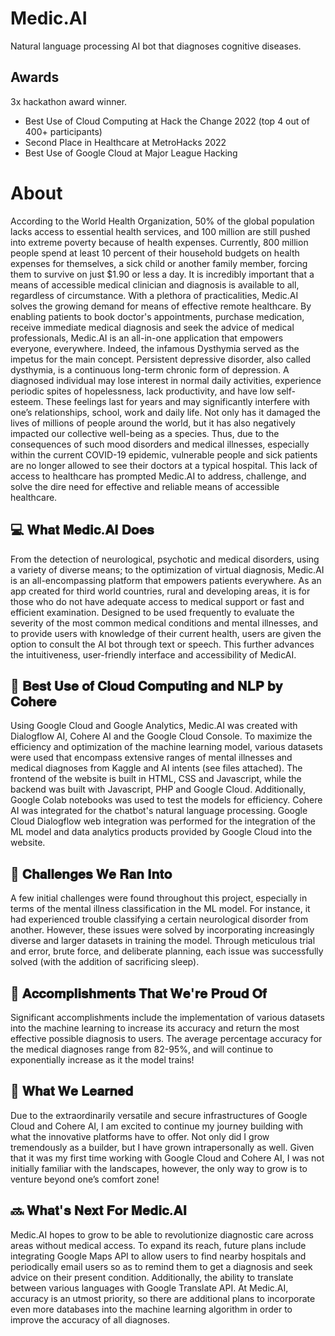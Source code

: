 # Medic.AI
Natural language processing AI bot that diagnoses cognitive diseases.


## Awards 

3x hackathon award winner.

<ul>
  <li>Best Use of Cloud Computing at Hack the Change 2022 (top 4 out of 400+ participants)</li>
  <li>Second Place in Healthcare at MetroHacks 2022</li>
  <li>Best Use of Google Cloud at Major League Hacking</li>
  </ul>
  
# About

According to the World Health Organization, 50% of the global population lacks access to essential health services, and 100 million are still pushed into extreme poverty because of health expenses. Currently, 800 million people spend at least 10 percent of their household budgets on health expenses for themselves, a sick child or another family member, forcing them to survive on just $1.90 or less a day. It is incredibly important that a means of accessible medical clinician and diagnosis is available to all, regardless of circumstance. With a plethora of practicalities, Medic.AI solves the growing demand for means of effective remote healthcare. By enabling patients to book doctor's appointments, purchase medication, receive immediate medical diagnosis and seek the advice of medical professionals, Medic.AI is an all-in-one application that empowers everyone, everywhere. Indeed, the infamous Dysthymia served as the impetus for the main concept. Persistent depressive disorder, also called dysthymia, is a continuous long-term chronic form of depression. A diagnosed individual may lose interest in normal daily activities, experience periodic spites of hopelessness, lack productivity, and have low self-esteem. These feelings last for years and may significantly interfere with one’s relationships, school, work and daily life. Not only has it damaged the lives of millions of people around the world, but it has also negatively impacted our collective well-being as a species. Thus, due to the consequences of such mood disorders and medical illnesses, especially within the current COVID-19 epidemic, vulnerable people and sick patients are no longer allowed to see their doctors at a typical hospital. This lack of access to healthcare has prompted Medic.AI to address, challenge, and solve the dire need for effective and reliable means of accessible healthcare.

## 💻 𝐖𝐡𝐚𝐭 𝐌𝐞𝐝𝐢𝐜.𝐀𝐈 𝐃𝐨𝐞𝐬
From the detection of neurological, psychotic and medical disorders, using a variety of diverse means; to the optimization of virtual diagnosis, Medic.AI is an all-encompassing platform that empowers patients everywhere. As an app created for third world countries, rural and developing areas, it is for those who do not have adequate access to medical support or fast and efficient examination. Designed to be used frequently to evaluate the severity of the most common medical conditions and mental illnesses, and to provide users with knowledge of their current health, users are given the option to consult the AI bot through text or speech. This further advances the intuitiveness, user-friendly interface and accessibility of MedicAI.

## 🔨 𝐁𝐞𝐬𝐭 𝐔𝐬𝐞 𝐨𝐟 𝐂𝐥𝐨𝐮𝐝 𝐂𝐨𝐦𝐩𝐮𝐭𝐢𝐧𝐠 𝐚𝐧𝐝 𝐍𝐋𝐏 𝐛𝐲 𝐂𝐨𝐡𝐞𝐫𝐞
Using Google Cloud and Google Analytics, Medic.AI was created with Dialogflow AI, Cohere AI and the Google Cloud Console. To maximize the efficiency and optimization of the machine learning model, various datasets were used that encompass extensive ranges of mental illnesses and medical diagnoses from Kaggle and AI intents (see files attached). The frontend of the website is built in HTML, CSS and Javascript, while the backend was built with Javascript, PHP and Google Cloud. Additionally, Google Colab notebooks was used to test the models for efficiency. Cohere AI was integrated for the chatbot's natural language processing. Google Cloud Dialogflow web integration was performed for the integration of the ML model and data analytics products provided by Google Cloud into the website.

## 🧠 𝐂𝐡𝐚𝐥𝐥𝐞𝐧𝐠𝐞𝐬 𝐖𝐞 𝐑𝐚𝐧 𝐈𝐧𝐭𝐨
A few initial challenges were found throughout this project, especially in terms of the mental illness classification in the ML model. For instance, it had experienced trouble classifying a certain neurological disorder from another. However, these issues were solved by incorporating increasingly diverse and larger datasets in training the model. Through meticulous trial and error, brute force, and deliberate planning, each issue was successfully solved (with the addition of sacrificing sleep).

## 🏅 𝐀𝐜𝐜𝐨𝐦𝐩𝐥𝐢𝐬𝐡𝐦𝐞𝐧𝐭𝐬 𝐓𝐡𝐚𝐭 𝐖𝐞'𝐫𝐞 𝐏𝐫𝐨𝐮𝐝 𝐎𝐟
Significant accomplishments include the implementation of various datasets into the machine learning to increase its accuracy and return the most effective possible diagnosis to users. The average percentage accuracy for the medical diagnoses range from 82-95%, and will continue to exponentially increase as it the model trains!

## 📖 𝐖𝐡𝐚𝐭 𝐖𝐞 𝐋𝐞𝐚𝐫𝐧𝐞𝐝
Due to the extraordinarily versatile and secure infrastructures of Google Cloud and Cohere AI, I am excited to continue my journey building with what the innovative platforms have to offer. Not only did I grow tremendously as a builder, but I have grown intrapersonally as well. Given that it was my first time working with Google Cloud and Cohere AI, I was not initially familiar with the landscapes, however, the only way to grow is to venture beyond one’s comfort zone!

## 🔜 𝐖𝐡𝐚𝐭'𝐬 𝐍𝐞𝐱𝐭 𝐅𝐨𝐫 𝐌𝐞𝐝𝐢𝐜.𝐀𝐈
Medic.AI hopes to grow to be able to revolutionize diagnostic care across areas without medical access. To expand its reach, future plans include integrating Google Maps API to allow users to find nearby hospitals and periodically email users so as to remind them to get a diagnosis and seek advice on their present condition. Additionally, the ability to translate between various languages with Google Translate API. At Medic.AI, accuracy is an utmost priority, so there are additional plans to incorporate even more databases into the machine learning algorithm in order to improve the accuracy of all diagnoses.


